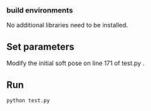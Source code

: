
### build environments

No additional libraries need to be installed.

## Set parameters

Modify the initial soft pose on line 171 of test.py .

## Run
```
python test.py
```

